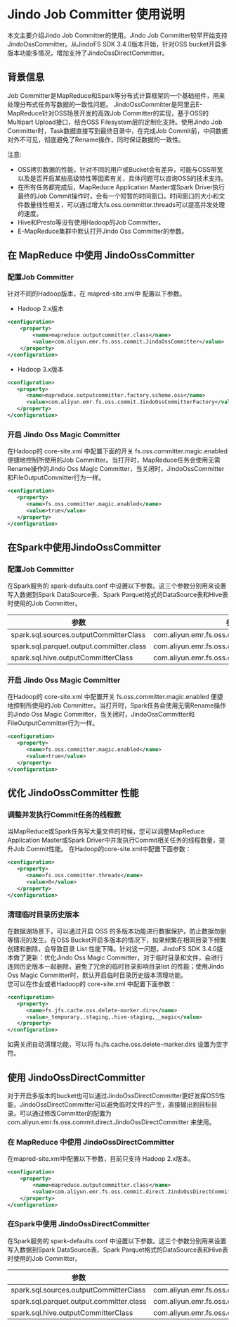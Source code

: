 # Jindo Job Committer 使用说明
本文主要介绍Jindo Job Committer的使用。Jindo Job Committer较早开始支持JindoOssCommitter。从JindoFS SDK 3.4.0版本开始，针对OSS bucket开启多版本功能多情况，增加支持了JindoOssDirectCommitter。

## 背景信息
Job Committer是MapReduce和Spark等分布式计算框架的一个基础组件，用来处理分布式任务写数据的一致性问题。
JindoOssCommitter是阿里云E-MapReduce针对OSS场景开发的高效Job Committer的实现，基于OSS的Multipart Upload接口，结合OSS Filesystem层的定制化支持。使用Jindo Job Committer时，Task数据直接写到最终目录中，在完成Job Commit前，中间数据对外不可见，彻底避免了Rename操作，同时保证数据的一致性。

注意:
* OSS拷贝数据的性能，针对不同的用户或Bucket会有差异，可能与OSS带宽以及是否开启某些高级特性等因素有关，具体问题可以咨询OSS的技术支持。
* 在所有任务都完成后，MapReduce Application Master或Spark Driver执行最终的Job Commit操作时，会有一个短暂的时间窗口。时间窗口的大小和文件数量线性相关，可以通过增大fs.oss.committer.threads可以提高并发处理的速度。
* Hive和Presto等没有使用Hadoop的Job Committer。
* E-MapReduce集群中默认打开Jindo Oss Committer的参数。

## 在 MapReduce 中使用 JindoOssCommitter
### 配置Job Committer
针对不同的Hadoop版本，在 mapred-site.xml中 配置以下参数。
* Hadoop 2.x版本
```xml
<configuration>
    <property>
        <name>mapreduce.outputcommitter.class</name>
        <value>com.aliyun.emr.fs.oss.commit.JindoOssCommitter</value>
    </property>
</configuration>
```
* Hadoop 3.x版本
```xml
<configuration>
   <property>
      <name>mapreduce.outputcommitter.factory.scheme.oss</name>
      <value>com.aliyun.emr.fs.oss.commit.JindoOssCommitterFactory</value>
   </property>
</configuration>
```
### 开启 Jindo Oss Magic Committer
在Hadoop的 core-site.xml 中配置下面的开关 fs.oss.committer.magic.enabled 便捷地控制所使用的Job Committer。当打开时，MapReduce任务会使用无需Rename操作的Jindo Oss Magic Committer，当关闭时，JindoOssCommitter和FileOutputCommitter行为一样。
```xml
<configuration>
   <property>
      <name>fs.oss.committer.magic.enabled</name>
      <value>true</value>
   </property>
</configuration>
```

## 在Spark中使用JindoOssCommitter
### 配置Job Committer
在Spark服务的 spark-defaults.conf 中设置以下参数。这三个参数分别用来设置写入数据到Spark DataSource表、Spark Parquet格式的DataSource表和Hive表时使用的Job Committer。

| 参数                                       | 参数值            |
| ------------------------------------------| ----------------- |
| spark.sql.sources.outputCommitterClass    | com.aliyun.emr.fs.oss.commit.JindoOssCommitter |
| spark.sql.parquet.output.committer.class  | com.aliyun.emr.fs.oss.commit.JindoOssCommitter |
| spark.sql.hive.outputCommitterClass       | com.aliyun.emr.fs.oss.commit.JindoOssCommitter |

### 开启 Jindo Oss Magic Committer
在Hadoop的 core-site.xml 中配置开关 fs.oss.committer.magic.enabled 便捷地控制所使用的Job Committer。当打开时，Spark任务会使用无需Rename操作的Jindo Oss Magic Committer，当关闭时，JindoOssCommitter和FileOutputCommitter行为一样。
```xml
<configuration>
   <property>
      <name>fs.oss.committer.magic.enabled</name>
      <value>true</value>
   </property>
</configuration>
```

## 优化 JindoOssCommitter 性能
### 调整并发执行Commit任务的线程数
当MapReduce或Spark任务写大量文件的时候，您可以调整MapReduce Application Master或Spark Driver中并发执行Commit相关任务的线程数量，提升Job Commit性能。
在Hadoop的core-site.xml中配置下面参数：
```xml
<configuration>
   <property>
      <name>fs.oss.committer.threads</name>
      <value>8</value>
   </property>
</configuration>
```

### 清理临时目录历史版本
在数据湖场景下，可以通过开启 OSS 的多版本功能进行数据保护，防止数据勿删等情况的发生。在OSS Bucket开启多版本的情况下，如果频繁在相同目录下频繁创建和删除，会导致目录 List 性能下降。针对这一问题，JindoFS SDK 3.4.0版本做了更新：优化Jindo Oss Magic Committer，对于临时目录和文件，会进行连同历史版本一起删除，避免了冗余的临时目录影响目录list 的性能；使用Jindo Oss Magic Committer时，默认开启临时目录历史版本清理功能。<br />
您可以在作业或者Hadoop的 core-site.xml 中配置下面参数：
```xml
<configuration>
   <property>
      <name>fs.jfs.cache.oss.delete-marker.dirs</name>
      <value>_temporary,.staging,.hive-staging,__magic</value>
   </property>
</configuration>
```
如需关闭自动清理功能，可以将 fs.jfs.cache.oss.delete-marker.dirs 设置为空字符。

## 使用 JindoOssDirectCommitter
对于开启多版本的bucket也可以通过JindoOssDirectCommitter更好发挥OSS性能，JindoOssDirectCommitter可以避免临时文件的产生，直接输出到目标目录。可以通过修改Committer的配置为 com.aliyun.emr.fs.oss.commit.direct.JindoOssDirectCommitter 来使用。
### 在 MapReduce 中使用 JindoOssDirectCommitter
在mapred-site.xml中配置以下参数，目前只支持 Hadoop 2.x版本。
```xml
<configuration>
    <property>
        <name>mapreduce.outputcommitter.class</name>
        <value>com.aliyun.emr.fs.oss.commit.direct.JindoOssDirectCommitter</value>
    </property>
</configuration>
```

### 在Spark中使用 JindoOssDirectCommitter
在Spark服务的 spark-defaults.conf 中设置以下参数。这三个参数分别用来设置写入数据到Spark DataSource表、Spark Parquet格式的DataSource表和Hive表时使用的Job Committer。

| 参数                                       | 参数值            |
| ------------------------------------------| ----------------- |
| spark.sql.sources.outputCommitterClass    | com.aliyun.emr.fs.oss.commit.direct.JindoOssDirectCommitter |
| spark.sql.parquet.output.committer.class  | com.aliyun.emr.fs.oss.commit.direct.JindoOssDirectCommitter |
| spark.sql.hive.outputCommitterClass       | com.aliyun.emr.fs.oss.commit.direct.JindoOssDirectCommitter |
